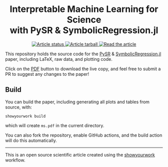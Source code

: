 <div align="center">

# Interpretable Machine Learning for Science <br> with PySR & SymbolicRegression.jl

</div>

<p align="center">
<a href="https://github.com/MilesCranmer/pysr_paper/actions/workflows/build.yml">
<img src="https://github.com/MilesCranmer/pysr_paper/actions/workflows/build.yml/badge.svg?branch=main" alt="Article status"/>
</a>
<a href="https://github.com/MilesCranmer/pysr_paper/raw/main-pdf/arxiv.tar.gz">
<img src="https://img.shields.io/badge/article-tarball-blue.svg?style=flat" alt="Article tarball"/>
</a>
<a href="https://github.com/MilesCranmer/pysr_paper/raw/main-pdf/ms.pdf">
<img src="https://img.shields.io/badge/article-pdf-blue.svg?style=flat" alt="Read the article"/>
</a>
</p>

This repository holds the source code for the [PySR](https://github.com/MilesCranmer/PySR) & [SymbolicRegression.jl](https://github.com/MilesCranmer/SymbolicRegression.jl) paper,
including LaTeX, raw data, and plotting code.

Click on the [PDF](https://github.com/MilesCranmer/pysr_paper/raw/main-pdf/ms.pdf) button to download the live copy, and
feel free to submit a PR to suggest any changes to the paper!

## Build

You can build the paper, including generating all plots and tables from source, with:
```
showyourwork build
```
which will create `ms.pdf` in the current directory.

You can also fork the repository, enable GitHub actions, and the build action will do this automatically.

---

This is an open source scientific article created using the [showyourwork](https://github.com/showyourwork/showyourwork) workflow.
